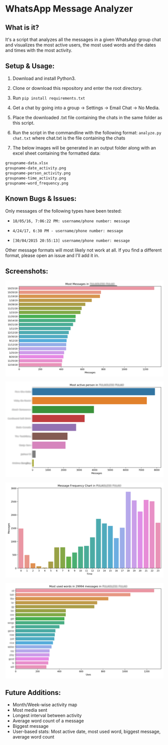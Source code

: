 # WhatsApp Message Analyzer

## What is it?

It's a script that analyzes all the messages in a given WhatsApp group chat and visualizes the most active users, the most used words and the dates and times with the most activity.

## Setup & Usage:

1. Download and install Python3.

2. Clone or download this repository and enter the root directory. 

3. Run `pip install requirements.txt`

4. Get a chat by going into a group -> Settings -> Email Chat -> No Media.

5. Place the downloaded .txt file containing the chats in the same folder as this script.

6. Run the script in the commandline with the following format:
`analyze.py chat.txt` where chat.txt is the file containing the chats

7. The below images will be generated in an output folder along with an excel sheet containing the formatted data:

```
groupname-data.xlsx
groupname-date_activity.png
groupname-person_activity.png
groupname-time_activity.png
groupname-word_frequency.png
```

## Known Bugs & Issues:

Only messages of the following types have been tested:

* `18/05/16, 7:06:22 PM: ‪username/phone number: message`

* `4/24/17, 6:30 PM - username/phone number: message`

* `[30/04/2015 20:55:13] username/phone number: message`
 
Other message formats will most likely not work at all. If you find a different format, please open an issue and I'll add it in.

## Screenshots:

![Most Used Words](src/date_activity.png)

![Most Active Users](src/person_activity.png)

![Message Time Chart](src/time_activity.png)

![Most Active Dates](src/word_frequency.png)

## Future Additions:

* Month/Week-wise activity map
* Most media sent
* Longest interval between activity
* Average word count of a message
* Biggest message
* User-based stats: Most active date, most used word, biggest message, average word count